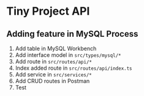 # Tiny Project API

## Adding feature in MySQL Process

1. Add table in MySQL Workbench
2. Add interface model in `src/types/mysql/*`
3. Add route in `src/routes/api/*`
4. Index added route in `src/routes/api/index.ts`
5. Add service in `src/services/*`
6. Add CRUD routes in Postman
7. Test